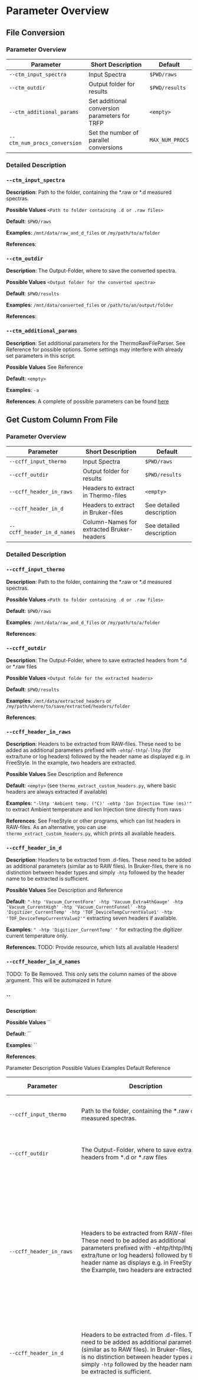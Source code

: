 # Parameter Overview


## File Conversion

### Parameter Overview
| **Parameter**                | **Short Description**                         | **Default**   |
| ---------------------------- | --------------------------------------------- | ------------- |
| `--ctm_input_spectra`        | Input Spectra                                 | `$PWD/raws`     |
| `--ctm_outdir`               | Output folder for results                     | `$PWD/results`  |
| `--ctm_additional_params`    | Set additional conversion parameters for TRFP | `<empty>`       |
| `--ctm_num_procs_conversion` | Set the number of parallel conversions        | `MAX_NUM_PROCS` |


### Detailed Description

### `--ctm_input_spectra`

**Description**: Path to the folder, containing the *.raw or *.d measured spectras.

**Possible Values** `<Path to folder containing .d or .raw files>`

**Default**: `$PWD/raws`

**Examples**: `/mnt/data/raw_and_d_files` or `/my/path/to/a/folder`

**References**:


### `--ctm_outdir` 

**Description**: The Output-Folder, where to save the converted spectra.

**Possible Values** `<Output folder for the converted spectra>`

**Default**: `$PWD/results`

**Examples**: `/mnt/data/converted_files` or `/path/to/an/output/folder`

**References**:


### `--ctm_additional_params` 

**Description**: Set additional parameters for the ThermoRawFileParser. See Reference for possible options. Some settings may interfere with already set parameters in this script.

**Possible Values** See Reference

**Default**: `<empty>`

**Examples**: `-a`

**References**: A complete of possible parameters can be found [here](https://github.com/compomics/ThermoRawFileParser)



## Get Custom Column From File


### Parameter Overview

| **Parameter**              | **Short Description**                     | **Default**                |
| -------------------------- | ----------------------------------------- | -------------------------- |
| `--ccff_input_thermo`      | Input Spectra                             | `$PWD/raws`                |
| `--ccff_outdir`            | Output folder for results                 | `$PWD/results`             |
| `--ccff_header_in_raws`    | Headers to extract in Thermo-files        | `<empty>`                  |
| `--ccff_header_in_d`       | Headers to extract in Bruker-files        | See detailed description   |
| `--ccff_header_in_d_names` | Column-Names for extracted Bruker-headers | See detailed description   |


### Detailed Description

### `--ccff_input_thermo`

**Description**: Path to the folder, containing the *.raw or *.d measured spectras.

**Possible Values** `<Path to folder containing .d or .raw files>`

**Default**: `$PWD/raws`

**Examples**: `/mnt/data/raw_and_d_files` or `/my/path/to/a/folder`

**References**:


### `--ccff_outdir`

**Description**: The Output-Folder, where to save extracted headers from *.d or *.raw files

**Possible Values** `<Output folde for the extracted headers>`

**Default**: `$PWD/results`

**Examples**: `/mnt/data/extracted_headers` or `/my/path/where/to/save/extracted/headers/folder`

**References**:


### `--ccff_header_in_raws`

**Description**: Headers to be extracted from RAW-files. These need to be added as additional parameters prefixed with `-ehtp`/`-thtp`/`-lhtp` (for extra/tune or log headers) followed by the header name as displayed e.g. in FreeStyle. In the example, two headers are extracted. 

**Possible Values** See Description and Reference

**Default**: `<empty>` (see `thermo_extract_custom_headers.py`, where basic headers are always extracted if available)

**Examples**: `"-lhtp 'Ambient temp. (°C)' –ehtp 'Ion Injection Time (ms)'"` to extract Ambient temperature and Ion Injection time directly from raws

**References**: See FreeStyle or other programs, which can list headers in RAW-files. As an alternative, you can use `thermo_extract_custom_headers.py`, which prints all available headers.


### `--ccff_header_in_d`

**Description**: Headers to be extracted from .d-files. These need to be added as additional parameters (similar as to RAW files). In Bruker-files, there is no distinction between header types and simply `-htp` followed by the header name to be extracted is sufficient.

**Possible Values** See Description and Reference

**Default**: `"-htp 'Vacuum_CurrentFore' -htp 'Vacuum_Extra4thGauge' -htp 'Vacuum_CurrentHigh' -htp 'Vacuum_CurrentFunnel' -htp 'Digitizer_CurrentTemp' -htp 'TOF_DeviceTempCurrentValue1' -htp 'TOF_DeviceTempCurrentValue2'"` extracting seven headers if available.

**Examples**: `" -htp 'Digitizer_CurrentTemp' "` for extracting the digitizer current temperature only.

**References**: TODO: Provide resource, which lists all available Headers!


### `--ccff_header_in_d_names`

TODO: To Be Removed. This only sets the column names of the above argument. This will be automaized in future


##


### ``

**Description**: 

**Possible Values** ``

**Default**: ``

**Examples**: ``

**References**:






Parameter	Description	Possible Values	Examples	Default	Reference

| Parameter                  | <div style="width:350px">Description</div>                                                                                                                                                                                                                                                  | Possible Values                              | Examples                                                                                                                                | Default                                                                                                                                                                                                                                                                                                                                      | Reference                                                                                                                                                                                                                                                                  |                                   |
|--------------------------  |--------------------------------------------------------------------------------------------------------------------------------------------------------------------------------------------------------------------------------------------------------------|----------------------------------------------|-----------------------------------------------------------------------------------------------------------------------------------------|----------------------------------------------------------------------------------------------------------------------------------------------------------------------------------------------------------------------------------------------------------------------------------------------------------------------------------------------|----------------------------------------------------------------------------------------------------------------------------------------------------------------------------------------------------------------------------------------------------------------------------|-----------------------------------|
| `--ccff_input_thermo`      | Path to the folder, containing the *.raw or *.d measured spectras.                                                                                                                                                                                           | \<Path to folder containing .d or .raw files> | `/mnt/data/raw_and_d_files`                                                                                                               | `$PWD/raws`                                                                                                                                                                                                                                                                                                                                    |                                                                                                                                                                                                                                                                            |                              |
| `--ccff_outdir`            | The Output-Folder, where to save extracted headers from *.d or *.raw files                                                                                                                                                                                   | \<Output folde for the extracted headers>     | `/mnt/data/extracted_headers`                                                                                                             | `$PWD/results`                                                                                                                                                                                                                                                                                                                                 |                                                                                                                                                                                                                                                                            |                              |
| `--ccff_header_in_raws`    | Headers to be extracted from RAW-files. These need to be added as additional parameters prefixed with -ehtp/thtp/lhtp (for extra/tune or log headers) followed by the header name as displays e.g. in FreeStyle. In the Example, two headers are extracted.  | See Description and Reference                | `-elhtp 'Ambient temp. (°C)' --ehtp 'Ion Injection Time (ms)'` to extract Ambient temperature and Ion Injection time directly from raws | \<empty>                                                                                                                                                                                                                                                                                                                                      | See FreeStyle for all headers. Run this script once, to get a list of all available headers in the *.raw file. This will also display under which category which header falls into.                                                                                        |                                  |
| `--ccff_header_in_d`       | Headers to be extracted from .d-files. These need to be added as additional parameters (similar as to RAW files). In Bruker-files, there is no distinction between header types and simply `-htp` followed by the header name to be extracted is sufficient. | See Description and Reference                | `-htp 'Digitizer_CurrentTemp'` for extracting digitizer                                                                               | `-htp 'Vacuum_CurrentFore' -htp 'Vacuum_Extra4thGauge' -htp 'Vacuum_CurrentHigh' -htp 'Vacuum_CurrentFunnel' -htp 'Digitizer_CurrentTemp' -htp 'TOF_DeviceTempCurrentValue1' -htp 'TOF_DeviceTempCurrentValue2'`                                                                                                                               |                                                                                                                                                                                                                                                                            | No print of all available headers |
| `--ccff_header_in_d_names` |                                                                                                                                                                                                                                                              | See Description and Reference                | `-cn 'BRUKER_Digitizer_CurrentTemp_pickle_zlib'` to name the column in the results table                                              | `-cn 'BRUKER_Vacuum_CurrentFore_pickle_zlib' -cn 'BRUKER_Vacuum_Extra4thGauge_pickle_zlib' -cn 'BRUKER_Vacuum_CurrentHigh_pickle_zlib' -cn 'BRUKER_Vacuum_CurrentFunnel_pickle_zlib' -cn 'BRUKER_Digitizer_CurrentTemp_pickle_zlib' -cn 'BRUKER_TOF_DeviceTempCurrentValue1_pickle_zlib' -cn 'BRUKER_TOF_DeviceTempCurrentValue2_pickle_zlib'` | You can check the bruker files directly to see which headers are available. This can be done by opening the generated spectra files via SQLite. As an alternative, this script can be called, which will report all available headers, which could be used for extraction. | Können wir entfernen              |


## test

![test](test.csv)